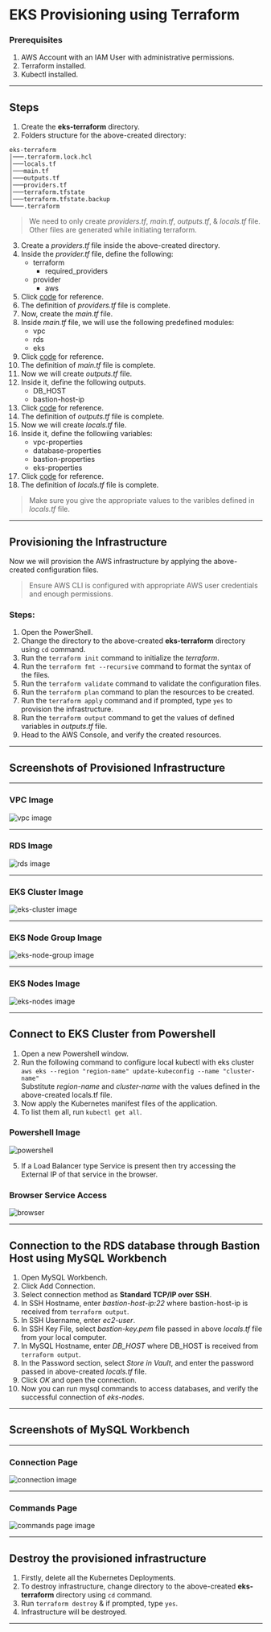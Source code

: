 # EKS Provisioning using Terraform

### Prerequisites
1. AWS Account with an IAM User with administrative permissions.
2. Terraform installed.
3. Kubectl installed.

---

## Steps

1. Create the **eks-terraform** directory.
2. Folders structure for the above-created directory:
```
eks-terraform
│───.terraform.lock.hcl
│───locals.tf
│───main.tf
│───outputs.tf
│───providers.tf
│───terraform.tfstate
│───terraform.tfstate.backup
└───.terraform
```

> We need to only create *providers.tf*, *main.tf*, *outputs.tf*, & *locals.tf* file. Other files are generated while initiating terraform.

3. Create a *providers.tf* file inside the above-created directory.
4. Inside the *provider.tf* file, define the following:
    - terraform
      - required_providers
    - provider
      - aws
5. Click [code](https://github.com/inflection-sahil/devops/blob/master/terraform/aws/eks/providers.tf) for reference.
6. The definition of *providers.tf* file is complete.
7. Now, create the *main.tf* file.
8. Inside *main.tf* file, we will use the following predefined modules:
    - vpc
    - rds
    - eks
9. Click [code](https://github.com/inflection-sahil/devops/blob/master/terraform/aws/eks/main.tf) for reference.
10. The definition of *main.tf* file is complete.
11. Now we will create *outputs.tf* file.
12. Inside it, define the following outputs.
    - DB_HOST
    - bastion-host-ip
13. Click [code](https://github.com/inflection-sahil/devops/blob/master/terraform/aws/eks/outputs.tf) for reference.
14. The definition of *outputs.tf* file is complete.
15. Now we will create *locals.tf* file.
16. Inside it, define the followiing variables:
    - vpc-properties
    - database-properties
    - bastion-properties
    - eks-properties
17. Click [code](https://github.com/inflection-sahil/devops/blob/master/terraform/aws/eks/sample-locals.txt) for reference.
18. The definition of *locals.tf* file is complete.

> Make sure you give the appropriate values to the varibles defined in *locals.tf* file.

---

## Provisioning the Infrastructure
Now we will provision the AWS infrastructure by applying the above-created configuration files.

> Ensure AWS CLI is configured with appropriate AWS user credentials and enough permissions.

### Steps:
1. Open the PowerShell.
2. Change the directory to the above-created **eks-terraform** directory using `cd` command.
3. Run the `terraform init` command to initialize the *terraform*.  
4. Run the `terraform fmt --recursive` command to format the syntax of the files.
5. Run the `terraform validate` command to validate the configuration files.
6. Run the `terraform plan` command to plan the resources to be created.
7. Run the `terraform apply` command and if prompted, type `yes` to provision the infrastructure.
8. Run the `terraform output` command to get the values of defined variables in *outputs.tf* file.
9. Head to the AWS Console, and verify the created resources.

---

<div style="page-break-after: always;"></div>

## Screenshots of Provisioned Infrastructure

---

### VPC Image
![vpc image](./images/vpc.png)

---

### RDS Image
![rds image](./images/rds.png)

---

<div style="page-break-after: always;"></div>

### EKS Cluster Image
![eks-cluster image](./images/cluster.png)

---

### EKS Node Group Image
![eks-node-group image](./images/node-group.png)

---

<div style="page-break-after: always;"></div>

### EKS Nodes Image
![eks-nodes image](./images/nodes.png)

---

## Connect to EKS Cluster from Powershell

1. Open a new Powershell window.
2. Run the following command to configure local kubectl with eks cluster  
    `aws eks --region "region-name" update-kubeconfig --name "cluster-name"`  
    Substitute *region-name* and *cluster-name* with the values defined in the above-created locals.tf file.
3. Now apply the Kubernetes manifest files of the application.
4. To list them all, run `kubectl get all`.

<div style="page-break-after: always;"></div>

### Powershell Image
![powershell](./images/powershell.png)

5. If a Load Balancer type Service is present then try accessing the External IP of that service in the browser.

### Browser Service Access
![browser](./images/browser.png)

---

<div style="page-break-after: always;"></div>

## Connection to the RDS database through Bastion Host using MySQL Workbench
1. Open MySQL Workbench.
2. Click Add Connection.
3. Select connection method as **Standard TCP/IP over SSH**.
4. In SSH Hostname, enter *bastion-host-ip:22* where bastion-host-ip is received from `terraform output`.
5. In SSH Username, enter *ec2-user*.
6. In SSH Key File, select *bastion-key.pem* file passed in above *locals.tf* file from your local computer.
7. In MySQL Hostname, enter *DB_HOST* where DB_HOST is received from `terraform output`.
8. In the Password section, select *Store in Vault*, and enter the password passed in above-created *locals.tf* file.
9. Click *OK* and open the connection.
10. Now you can run mysql commands to access databases, and verify the successful connection of *eks-nodes*.

---

## Screenshots of MySQL Workbench

---

### Connection Page
![connection image](./images/workbench.png)

---

<div style="page-break-after: always;"></div>

### Commands Page
![commands page image](./images/commands.png)

---

## Destroy the provisioned infrastructure

1. Firstly, delete all the Kubernetes Deployments.
2. To destroy infrastructure, change directory to the above-created **eks-terraform** directory using `cd` command.
3. Run `terraform destroy` & if prompted, type `yes`.
4. Infrastructure will be destroyed.

---